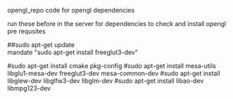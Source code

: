 opengl_repo
code for opengl dependencies

run these before in the server for dependencies to check and install opengl pre requsites

##sudo apt-get update   
mandate "sudo apt-get install freeglut3-dev"

#sudo apt-get install cmake pkg-config
#sudo apt-get install mesa-utils libglu1-mesa-dev freeglut3-dev mesa-common-dev
#sudo apt-get install libglew-dev libglfw3-dev libglm-dev
#sudo apt-get install libao-dev libmpg123-dev

